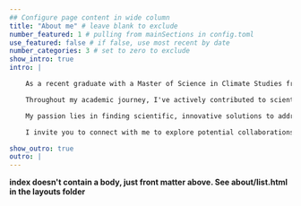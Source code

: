 ```yaml
---
## Configure page content in wide column
title: "About me" # leave blank to exclude
number_featured: 1 # pulling from mainSections in config.toml
use_featured: false # if false, use most recent by date
number_categories: 3 # set to zero to exclude
show_intro: true
intro: | 

    As a recent graduate with a Master of Science in Climate Studies from Wageningen University and a background in Economics from Complutense University, I am committed to advancing our understanding of the challenges posed by climate change and environmental degradation.

    Throughout my academic journey, I've actively contributed to scientific research in diverse areas such as climate adaptation, ocean sustainability, carbon dioxide removal, and circular economy. My experience extends to both quantitative and qualitative analyses, including statistical analysis, optimization modeling, geospatial data analysis, and stakeholder knowledge elicitation. Furthermore, I am a strong advocate for open science practices and am committed to transparency and collaboration in my work.

    My passion lies in finding scientific, innovative solutions to address the consequences of human activity on the environment and the effects of climate change on our communities. With over six years of work experience in diverse environments, I have built relevant technical soft skills. I enjoy both independent and collaborative work settings, valuing the opportunity to learn from clients and colleagues alike.

    I invite you to connect with me to explore potential collaborations and engage in meaningful discussions about how we can collectively address the pressing issues of climate change and environmental sustainability.

show_outro: true
outro: |
---
```


**index doesn't contain a body, just front matter above.
See about/list.html in the layouts folder**
